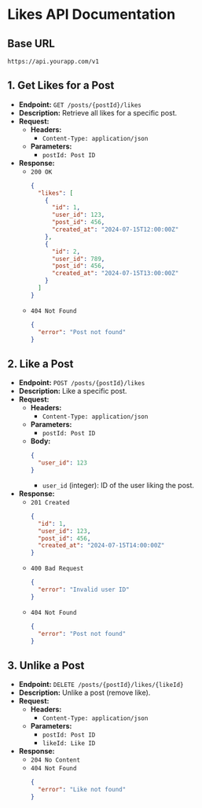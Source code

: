 # Likes API Documentation

## Base URL

`https://api.yourapp.com/v1`

## 1. Get Likes for a Post

- **Endpoint:** `GET /posts/{postId}/likes`
- **Description:** Retrieve all likes for a specific post.
- **Request:**
  - **Headers:**
    - `Content-Type: application/json`
  - **Parameters:**
    - `postId: Post ID`
- **Response:**
  - `200 OK`
    ```json
    {
      "likes": [
        {
          "id": 1,
          "user_id": 123,
          "post_id": 456,
          "created_at": "2024-07-15T12:00:00Z"
        },
        {
          "id": 2,
          "user_id": 789,
          "post_id": 456,
          "created_at": "2024-07-15T13:00:00Z"
        }
      ]
    }
    ```
  - `404 Not Found`
    ```json
    {
      "error": "Post not found"
    }
    ```

## 2. Like a Post

- **Endpoint:** `POST /posts/{postId}/likes`
- **Description:** Like a specific post.
- **Request:**
  - **Headers:**
    - `Content-Type: application/json`
  - **Parameters:**
    - `postId: Post ID`
  - **Body:**
    ```json
    {
      "user_id": 123
    }
    ```
    - `user_id` (integer): ID of the user liking the post.
- **Response:**
  - `201 Created`
    ```json
    {
      "id": 1,
      "user_id": 123,
      "post_id": 456,
      "created_at": "2024-07-15T14:00:00Z"
    }
    ```
  - `400 Bad Request`
    ```json
    {
      "error": "Invalid user ID"
    }
    ```
  - `404 Not Found`
    ```json
    {
      "error": "Post not found"
    }
    ```

## 3. Unlike a Post

- **Endpoint:** `DELETE /posts/{postId}/likes/{likeId}`
- **Description:** Unlike a post (remove like).
- **Request:**
  - **Headers:**
    - `Content-Type: application/json`
  - **Parameters:**
    - `postId: Post ID`
    - `likeId: Like ID`
- **Response:**
  - `204 No Content`
  - `404 Not Found`
    ```json
    {
      "error": "Like not found"
    }
    ```
